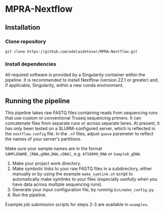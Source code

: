 # MPRA-Nextflow

## Installation

### Clone repository

    git clone https://github.com/adelaidetovar/MPRA-Nextflow.git

### Install dependencies
All required software is provided by a Singularity container within the pipeline. It is recommended to install Nextflow (version 22.1 or greater) and, if applicable, Singularity, within a new conda environment.

## Running the pipeline
This pipeline takes raw FASTQ files containing reads from sequencing runs that use custom or conventional Truseq sequencing primers. It can concatenate files from separate runs or across separate lanes. At present, it has only been tested on a SLURM-configured server, which is reflected in the `nextflow.config` file. In the `.nf` files, adjust `queue` parameter to reflect the names of your server's partitions.

Make sure your sample names are in the format `SAMPLENAME_[RNA,gDNA,DNA,cDNA]`, e.g. `ATS0999_RNA` or `Sample8_gDNA`.

1. Make your project work directory.
2. Make symbolic links to your raw FASTQ files in a subdirectory, either manually or by using the example `make_symlink.sh` script to automatically make symlinks to your files (especially usefully when you have data across multiple sequencing runs). 
3. Generate your input configuration file, by running `bin/make_config.py`.
4. Run the pipeline.

Example job submission scripts for steps 2-3 are available in `examples`.
